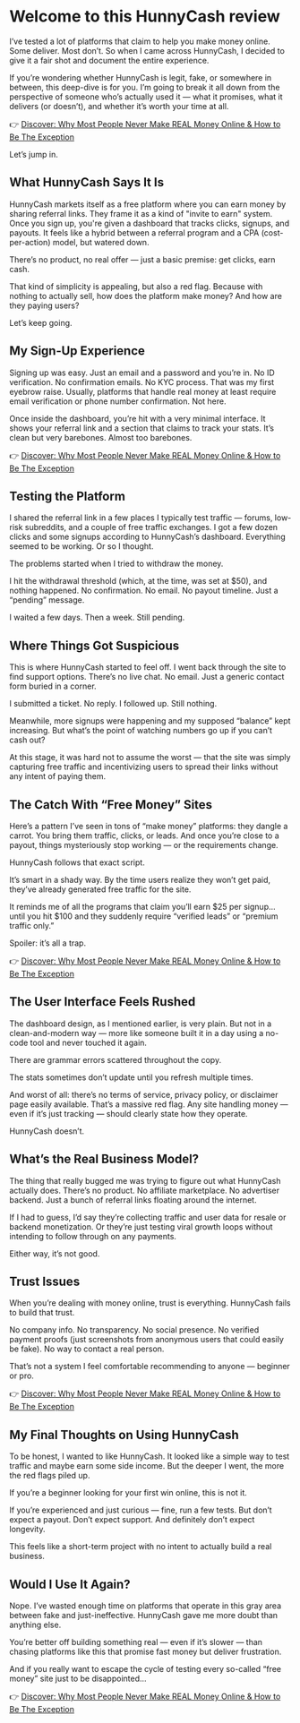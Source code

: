 
# Welcome to this HunnyCash review

I’ve tested a lot of platforms that claim to help you make money online. Some deliver. Most don’t. So when I came across HunnyCash, I decided to give it a fair shot and document the entire experience.

If you’re wondering whether HunnyCash is legit, fake, or somewhere in between, this deep-dive is for you. I’m going to break it all down from the perspective of someone who’s actually used it — what it promises, what it delivers (or doesn’t), and whether it’s worth your time at all.

👉 [Discover: Why Most People Never Make REAL Money Online & How to Be The Exception](https://overhypedreviews.com/start)

Let’s jump in.

## What HunnyCash Says It Is

HunnyCash markets itself as a free platform where you can earn money by sharing referral links. They frame it as a kind of "invite to earn" system. Once you sign up, you're given a dashboard that tracks clicks, signups, and payouts. It feels like a hybrid between a referral program and a CPA (cost-per-action) model, but watered down.

There’s no product, no real offer — just a basic premise: get clicks, earn cash.

That kind of simplicity is appealing, but also a red flag. Because with nothing to actually sell, how does the platform make money? And how are they paying users?

Let’s keep going.

## My Sign-Up Experience

Signing up was easy. Just an email and a password and you’re in. No ID verification. No confirmation emails. No KYC process. That was my first eyebrow raise. Usually, platforms that handle real money at least require email verification or phone number confirmation. Not here.

Once inside the dashboard, you’re hit with a very minimal interface. It shows your referral link and a section that claims to track your stats. It’s clean but very barebones. Almost too barebones.

👉 [Discover: Why Most People Never Make REAL Money Online & How to Be The Exception](https://overhypedreviews.com/start)

## Testing the Platform

I shared the referral link in a few places I typically test traffic — forums, low-risk subreddits, and a couple of free traffic exchanges. I got a few dozen clicks and some signups according to HunnyCash’s dashboard. Everything seemed to be working. Or so I thought.

The problems started when I tried to withdraw the money.

I hit the withdrawal threshold (which, at the time, was set at $50), and nothing happened. No confirmation. No email. No payout timeline. Just a “pending” message.

I waited a few days. Then a week. Still pending.

## Where Things Got Suspicious

This is where HunnyCash started to feel off. I went back through the site to find support options. There’s no live chat. No email. Just a generic contact form buried in a corner.

I submitted a ticket. No reply. I followed up. Still nothing.

Meanwhile, more signups were happening and my supposed “balance” kept increasing. But what’s the point of watching numbers go up if you can’t cash out?

At this stage, it was hard not to assume the worst — that the site was simply capturing free traffic and incentivizing users to spread their links without any intent of paying them.

## The Catch With “Free Money” Sites

Here’s a pattern I’ve seen in tons of “make money” platforms: they dangle a carrot. You bring them traffic, clicks, or leads. And once you’re close to a payout, things mysteriously stop working — or the requirements change.

HunnyCash follows that exact script.

It’s smart in a shady way. By the time users realize they won’t get paid, they’ve already generated free traffic for the site.

It reminds me of all the programs that claim you’ll earn $25 per signup… until you hit $100 and they suddenly require “verified leads” or “premium traffic only.”

Spoiler: it’s all a trap.

👉 [Discover: Why Most People Never Make REAL Money Online & How to Be The Exception](https://overhypedreviews.com/start)

## The User Interface Feels Rushed

The dashboard design, as I mentioned earlier, is very plain. But not in a clean-and-modern way — more like someone built it in a day using a no-code tool and never touched it again.

There are grammar errors scattered throughout the copy.

The stats sometimes don’t update until you refresh multiple times.

And worst of all: there’s no terms of service, privacy policy, or disclaimer page easily available. That’s a massive red flag. Any site handling money — even if it’s just tracking — should clearly state how they operate.

HunnyCash doesn’t.

## What’s the Real Business Model?

The thing that really bugged me was trying to figure out what HunnyCash actually does. There’s no product. No affiliate marketplace. No advertiser backend. Just a bunch of referral links floating around the internet.

If I had to guess, I’d say they’re collecting traffic and user data for resale or backend monetization. Or they’re just testing viral growth loops without intending to follow through on any payments.

Either way, it’s not good.

## Trust Issues

When you’re dealing with money online, trust is everything. HunnyCash fails to build that trust.

No company info. No transparency. No social presence. No verified payment proofs (just screenshots from anonymous users that could easily be fake). No way to contact a real person.

That’s not a system I feel comfortable recommending to anyone — beginner or pro.

👉 [Discover: Why Most People Never Make REAL Money Online & How to Be The Exception](https://overhypedreviews.com/start)

## My Final Thoughts on Using HunnyCash

To be honest, I wanted to like HunnyCash. It looked like a simple way to test traffic and maybe earn some side income. But the deeper I went, the more the red flags piled up.

If you’re a beginner looking for your first win online, this is not it.

If you’re experienced and just curious — fine, run a few tests. But don’t expect a payout. Don’t expect support. And definitely don’t expect longevity.

This feels like a short-term project with no intent to actually build a real business.

## Would I Use It Again?

Nope. I’ve wasted enough time on platforms that operate in this gray area between fake and just-ineffective. HunnyCash gave me more doubt than anything else.

You’re better off building something real — even if it’s slower — than chasing platforms like this that promise fast money but deliver frustration.

And if you really want to escape the cycle of testing every so-called “free money” site just to be disappointed…

👉 [Discover: Why Most People Never Make REAL Money Online & How to Be The Exception](https://overhypedreviews.com/start)
